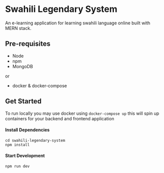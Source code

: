 # Swahili Legendary System

An e-learning application for learning swahili language online built with MERN stack. 



## Pre-requisites
- Node
- npm 
- MongoDB

or

- docker & docker-compose

##  Get Started
To run locally you may use docker using `docker-compose up` this will spin up containers for your backend and frontend application

#### Install Dependencies

```
cd swahili-legendary-system
npm install
```

#### Start Development
```
npm run dev
```

